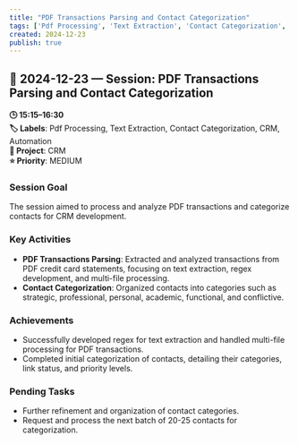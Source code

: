 ```yaml
---
title: "PDF Transactions Parsing and Contact Categorization"
tags: ['Pdf Processing', 'Text Extraction', 'Contact Categorization', 'CRM', 'Automation']
created: 2024-12-23
publish: true
---
```


## 📅 2024-12-23 — Session: PDF Transactions Parsing and Contact Categorization

**🕒 15:15–16:30**  
**🏷️ Labels**: Pdf Processing, Text Extraction, Contact Categorization, CRM, Automation  
**📂 Project**: CRM  
**⭐ Priority**: MEDIUM  


### Session Goal
The session aimed to process and analyze PDF transactions and categorize contacts for CRM development.

### Key Activities
- **PDF Transactions Parsing**: Extracted and analyzed transactions from PDF credit card statements, focusing on text extraction, regex development, and multi-file processing.
- **Contact Categorization**: Organized contacts into categories such as strategic, professional, personal, academic, functional, and conflictive.

### Achievements
- Successfully developed regex for text extraction and handled multi-file processing for PDF transactions.
- Completed initial categorization of contacts, detailing their categories, link status, and priority levels.

### Pending Tasks
- Further refinement and organization of contact categories.
- Request and process the next batch of 20-25 contacts for categorization.
